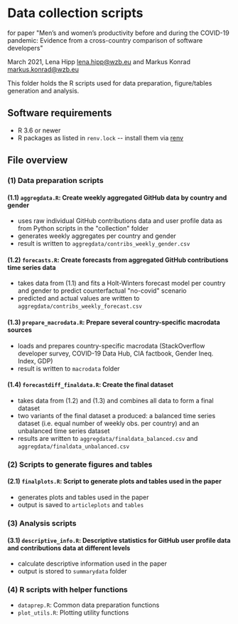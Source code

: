 # Data collection scripts

for paper "Men’s and women’s productivity before and during the COVID-19 pandemic: Evidence from a cross-country comparison of software developers"

March 2021, Lena Hipp <lena.hipp@wzb.eu> and Markus Konrad <markus.konrad@wzb.eu>

This folder holds the R scripts used for data preparation, figure/tables generation and analysis.


## Software requirements

- R 3.6 or newer
- R packages as listed in `renv.lock` -- install them via [renv](https://rstudio.github.io/renv/)


## File overview

### (1) Data preparation scripts

#### (1.1) `aggregdata.R`: Create weekly aggregated GitHub data by country and gender

- uses raw individual GitHub contributions data and user profile data as from Python scripts in the "collection" folder
- generates weekly aggregates per country and gender
- result is written to `aggregdata/contribs_weekly_gender.csv`

#### (1.2) `forecasts.R`: Create forecasts from aggregated GitHub contributions time series data

- takes data from (1.1) and fits a Holt-Winters forecast model per country and gender to predict counterfactual "no-covid" scenario
- predicted and actual values are written to `aggregdata/contribs_weekly_forecast.csv`

#### (1.3) `prepare_macrodata.R`: Prepare several country-specific macrodata sources

- loads and prepares country-specific macrodata (StackOverflow developer survey, COVID-19 Data Hub, CIA factbook, Gender Ineq. Index, GDP)
- result is written to `macrodata` folder

#### (1.4) `forecastdiff_finaldata.R`: Create the final dataset

- takes data from (1.2) and (1.3) and combines all data to form a final dataset
- two variants of the final dataset a produced: a balanced time series dataset (i.e. equal number of weekly obs. per country) and an unbalanced time series dataset
- results are written to `aggregdata/finaldata_balanced.csv` and `aggregdata/finaldata_unbalanced.csv`


### (2) Scripts to generate figures and tables

#### (2.1) `finalplots.R`: Script to generate plots and tables used in the paper

- generates plots and tables used in the paper
- output is saved to `articleplots` and `tables`


### (3) Analysis scripts

#### (3.1) `descriptive_info.R`: Descriptive statistics for GitHub user profile data and contributions data at different levels

- calculate descriptive information used in the paper
- output is stored to `summarydata` folder


### (4) R scripts with helper functions

- `dataprep.R`: Common data preparation functions
- `plot_utils.R`: Plotting utility functions
